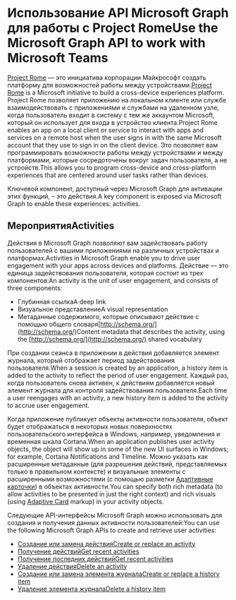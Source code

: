 # <a name="use-the-microsoft-graph-api-to-work-with-project-rome"></a><span data-ttu-id="ae6df-101">Использование API Microsoft Graph для работы с Project Rome</span><span class="sxs-lookup"><span data-stu-id="ae6df-101">Use the Microsoft Graph API to work with Microsoft Teams</span></span>

<span data-ttu-id="ae6df-102">[Project Rome](https://developer.microsoft.com/en-us/windows/project-rome) — это инициатива корпорации Майкрософт создать платформу для возможностей работы между устройствами.</span><span class="sxs-lookup"><span data-stu-id="ae6df-102">[Project Rome](https://developer.microsoft.com/en-us/windows/project-rome) is a Microsoft initiative to build a cross-device experiences platform.</span></span> <span data-ttu-id="ae6df-103">Project Rome позволяет приложению на локальном клиенте или службе взаимодействовать с приложениями и службами на удаленном узле, когда пользователь входит в систему с тем же аккаунтом Microsoft, который он использует для входа в устройство клиента.</span><span class="sxs-lookup"><span data-stu-id="ae6df-103">Project Rome enables an app on a local client or service to interact with apps and services on a remote host when the user signs in with the same Microsoft account that they use to sign in on the client device.</span></span> <span data-ttu-id="ae6df-104">Это позволяет вам программировать возможности работы между устройствами и между платформами, которые сосредоточены вокруг задач пользователя, а не устройств.</span><span class="sxs-lookup"><span data-stu-id="ae6df-104">This allows you to program cross-device and cross-platform experiences that are centered around user tasks rather than devices.</span></span>

<span data-ttu-id="ae6df-105">Ключевой компонент, доступный через Microsoft Graph для активации этих функций, – это действия.</span><span class="sxs-lookup"><span data-stu-id="ae6df-105">A key component is exposed via Microsoft Graph to enable these experiences: activities.</span></span>

## <a name="activities"></a><span data-ttu-id="ae6df-106">Мероприятия</span><span class="sxs-lookup"><span data-stu-id="ae6df-106">Activities</span></span>

<span data-ttu-id="ae6df-107">Действия в Microsoft Graph позволяют вам задействовать работу пользователей с вашими приложениями на различных устройствах и платформах.</span><span class="sxs-lookup"><span data-stu-id="ae6df-107">Activities in Microsoft Graph enable you to drive user engagement with your apps across devices and platforms.</span></span> <span data-ttu-id="ae6df-108">Действие — это единица задействования пользователя, которая состоит из трех компонентов:</span><span class="sxs-lookup"><span data-stu-id="ae6df-108">An activity is the unit of user engagement, and consists of three components:</span></span>

- <span data-ttu-id="ae6df-109">Глубинная ссылка</span><span class="sxs-lookup"><span data-stu-id="ae6df-109">A deep link</span></span>
- <span data-ttu-id="ae6df-110">Визуальное представление</span><span class="sxs-lookup"><span data-stu-id="ae6df-110">A visual representation</span></span>
- <span data-ttu-id="ae6df-111">Метаданные содержимого, которые описывают действие с помощью общего словаря[http://schema.org/](http://schema.org/)</span><span class="sxs-lookup"><span data-stu-id="ae6df-111">Content metadata that describes the activity, using the [http://schema.org/](http://schema.org/) shared vocabulary</span></span>

<span data-ttu-id="ae6df-112">При создании сеанса в приложении в действия добавляется элемент журнала, который отображает период задействования пользователя.</span><span class="sxs-lookup"><span data-stu-id="ae6df-112">When a session is created by an application, a history item is added to the activity to reflect the period of user engagement.</span></span> <span data-ttu-id="ae6df-113">Каждый раз, когда пользователь снова активен, к действиям добавляется новый элемент журнала для контроля задействования пользователя.</span><span class="sxs-lookup"><span data-stu-id="ae6df-113">Each time a user reengages with an activity, a new history item is added to the activity to accrue user engagement.</span></span>

<span data-ttu-id="ae6df-114">Когда приложение публикует объекты активности пользователя, объект будет отображаться в некоторых новых поверхностях пользовательского интерфейса в Windows, например, уведомления и временная шкала Cortana.</span><span class="sxs-lookup"><span data-stu-id="ae6df-114">When an application publishes user activity objects, the object will show up in some of the new UI surfaces in Windows; for example, Cortana Notifications and Timeline.</span></span> <span data-ttu-id="ae6df-115">Можно указать как расширенные метаданные (для разрешения действий, представляемых только в правильном контексте) и визуальные элементы с расширенными возможностями (с помощью разметки [Адаптивные карточки](http://adaptivecards.io/)) в объектах активности.</span><span class="sxs-lookup"><span data-stu-id="ae6df-115">You can specify both rich metadata (to allow activities to be presented in just the right context) and rich visuals (using [Adaptive Card](http://adaptivecards.io/) markup) in your activity objects.</span></span>

<span data-ttu-id="ae6df-116">Следующие API-интерфейсы Microsoft Graph можно использовать для создания и получения данных активности пользователей:</span><span class="sxs-lookup"><span data-stu-id="ae6df-116">You can use the following Microsoft Graph APIs to create and retrieve user activities:</span></span>

- [<span data-ttu-id="ae6df-117">Создание или замена действия</span><span class="sxs-lookup"><span data-stu-id="ae6df-117">Create or replace an activity</span></span>](../api/projectrome_put_activity.md)
- [<span data-ttu-id="ae6df-118">Получение действий</span><span class="sxs-lookup"><span data-stu-id="ae6df-118">Get recent activities</span></span>](../api/projectrome_get_activities.md)
- [<span data-ttu-id="ae6df-119">Получение последних действий</span><span class="sxs-lookup"><span data-stu-id="ae6df-119">Get recent activities</span></span>](../api/projectrome_get_recent_activities.md)
- [<span data-ttu-id="ae6df-120">Удаление действия</span><span class="sxs-lookup"><span data-stu-id="ae6df-120">Delete an activity</span></span>](../api/projectrome_delete_activity.md)
- [<span data-ttu-id="ae6df-121">Создание или замена элемента журнала</span><span class="sxs-lookup"><span data-stu-id="ae6df-121">Create or replace a history item</span></span>](../api/projectrome_put_historyitem.md)
- [<span data-ttu-id="ae6df-122">Удаление элемента журнала</span><span class="sxs-lookup"><span data-stu-id="ae6df-122">Delete a history item</span></span>](../api/projectrome_delete_historyitem.md)

